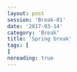 ```yaml
--- 
layout: post 
session: 'Break-01' 
date: '2017-03-14' 
category: 'Break' 
title: 'Spring break' 
tags: [] 
noreading: true
--- 
```


<excerpt/>
